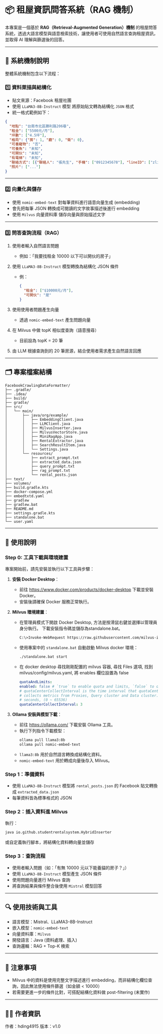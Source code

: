 # 📦 租屋資訊問答系統（RAG 機制）

本專案是一個基於 **RAG（Retrieval-Augmented Generation）機制** 的租屋問答系統，透過大語言模型與語意檢索技術，讓使用者可使用自然語言查詢租屋資訊，並取得 AI 理解與篩選後的回答。

---

## 🧠 系統機制說明

整體系統機制包含以下流程：

### 1️⃣ 資料萊描與結構化

- 貼文來源：Facebook 租屋社團
- 使用 `LLaMA3-8B-Instruct` 模型 將原始貼文轉為結構化 `JSON` 格式
- 統一格式範例如下：

```json
{
  "地點": "台南市北區勝利路206巷",
  "租金": ["5500元/月"],
  "坪數": ["4.5坪"],
  "格局": {"房": 1, "廳": 0, "衛": 0},
  "可養寵物": "否",
  "可養魚": "未知",
  "可開伙": "未知",
  "有電梯": "未知",
  "聯絡方式": [{"聯絡人": "張先生", "手機": ["0912345678"], "lineID": ["zline123"]}],
  "照片": ["..."]
}
```

---

### 2️⃣ 向量化與儲存

- 使用 `nomic-embed-text` 對每筆資料進行語意向量生成 (embedding)
- 會先把每筆 JSON 轉換成可閱讀的文字故事描述後進行 embedding
- 使用 `Milvus` 向量資料庫 儲存向量與原始描述文字

---

### 3️⃣ 問答查詢流程（RAG）

1. 使用者輸入自然語言問題
    - 例如：「我要找租金 10000 以下可以開伙的房子」

2. 使用 `LLaMA3-8B-Instruct` 模型轉換為結構化 JSON 條件
    - 例：
      ```json
      {
        "租金": ["$10000元/月"],
        "可開伙": "是"
      }
      ```

3. 使用使用者問題產生向量
    - 透過 `nomic-embed-text` 產生問題向量

4. 在 Milvus 中做 topK 相似度查詢（語意搜尋）
    - 目前設為 topK = 20 筆

5. 由 LLM 根據查詢到的 20 筆房源，結合使用者需求產生自然語言回應

---

## 🗂️ 專案檔案結構

```
FacebookCrawlingDataFormatter/
├── .gradle/
├── .idea/
├── build/
├── gradle/
├── src/
│   └── main/
│       ├── java/org/example/
│       │   ├── EmbeddingClient.java
│       │   ├── LLMClient.java
│       │   ├── MilvusInserter.java
│       │   ├── MilvusVectorStore.java
│       │   ├── MiniRagApp.java
│       │   ├── RentalExtractor.java
│       │   ├── SearchResultItem.java
│       │   └── Settings.java
│       └── resources/
│           ├── extract_prompt.txt
│           ├── extracted_data.json
│           ├── query_prompt.txt
│           ├── rag_prompt.txt
│           └── rental_posts.json
├── text/
├── volumes/
├── build.gradle.kts
├── docker-compose.yml
├── embedtxtd.yaml
├── gradlew
├── gradlew.bat
├── README.md
├── settings.gradle.kts
├── standalone.bat
└── user.yaml
```
---

## 🚀 使用說明

### Step 0: 工具下載與環境建置

專案開始前，請先安裝並執行以下工具與步驟：

1. **安裝 Docker Desktop**：
    - 前往 https://www.docker.com/products/docker-desktop 下載並安裝 Docker。
    - 安裝後請確保 Docker 服務正常執行。

2. **Milvus 環境建置**： 
    - 在管理員模式下開啟 Docker Desktop, 方法是按滑鼠右鍵並選擇以管理員身分執行。 
   下載安裝指令碼並儲存為standalone.bat。
      ```bash
      C:\>Invoke-WebRequest https://raw.githubusercontent.com/milvus-io/milvus/refs/heads/master/scripts/standalone_embed.bat -OutFile standalone.bat
      ```

    - 使用專案中的 `standalone.bat` 自動啟動 Milvus docker 環境：
      ```bash
      ./standalone.bat start
      ```
    - 在 docker desktop 尋找剛剛配置的 milvus 容器, 尋找 Files 選項, 找到 milvus/config/milvus.yaml, 將 enables 欄位設置為 false
      ```yaml
      quotaAndLimits:
      enabled: false # `true` to enable quota and limits, `false` to disable.
      # quotaCenterCollectInterval is the time interval that quotaCenter
      # collects metrics from Proxies, Query cluster and Data cluster.
      # seconds, (0 ~ 65536)
      quotaCenterCollectInterval: 3
      ```

3. **Ollama 安裝與模型下載**：
    - 前往 https://ollama.com/ 下載安裝 Ollama 工具。
    - 執行下列指令下載模型：
      ```bash
      ollama pull llama3:8b
      ollama pull nomic-embed-text
      ```
    - `llama3:8b` 用於自然語言轉換成結構化資料。
    - `nomic-embed-text` 用於轉成向量後存入 Milvus。


### Step 1：準備資料
- 使用 `LLaMA3-8B-Instruct` 模型將 `rental_posts.json` 的 Facebook 貼文轉換成 `extracted_data.json`
- 每筆資料皆為標準格式的 JSON

### Step 2：插入資料進 Milvus

執行：
```bash
java io.github.studentrentalsystem.HybridInserter
```
或自定義執行腳本，將結構化資料轉向量並儲存

### Step 3：查詢流程

- 使用者輸入問題（如：「有無 10000 元以下能養貓的房子？」）
- 使用 `LLaMA3-8B-Instruct` 模型產生 JSON 條件
- 使用問題向量進行 Milvus 查詢
- 將查詢結果與條件整合後使用 `Mistral` 模型回答

---

## 🔍 使用技術與工具

- 語言模型：Mistral、LLaMA3-8B-Instruct
- 嵌入模型：`nomic-embed-text`
- 向量資料庫：`Milvus`
- 開發語言：Java (資料處理、插入)
- 查詢邏輯：RAG + Top-K 検索

---

## 📌 注意事項

- Milvus 中的資料是使用完整文字描述進行 embedding，而非結構化欄位查詢，因此無法使用條件篩選（如金額 < 10000）
- 若需要更進一步的條件比對，可搭配結構化資料做 post-filtering (未實作)

---

## 👨‍💼 作者資訊

作者：hding4915
版本：v1.0

